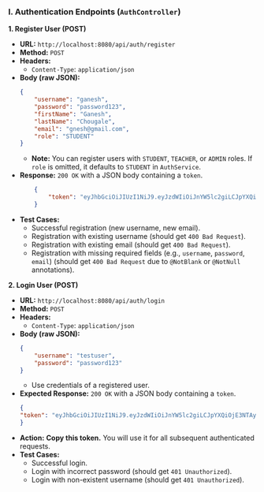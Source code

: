 ### **I. Authentication Endpoints (`AuthController`)**

**1. Register User (POST)**

* **URL:** `http://localhost:8080/api/auth/register`
* **Method:** `POST`
* **Headers:**
    * `Content-Type`: `application/json`
* **Body (raw JSON):**
    ```json
    {
        "username": "ganesh",
        "password": "password123",
        "firstName": "Ganesh",
        "lastName": "Chougale",
        "email": "gnesh@gmail.com",
        "role": "STUDENT"
    }
    ```
    * **Note:** You can register users with `STUDENT`, `TEACHER`, or `ADMIN` roles. If `role` is omitted, it defaults to `STUDENT` in `AuthService`.
* **Response:** `200 OK` with a JSON body containing a `token`.
    ```json
        {
            "token": "eyJhbGciOiJIUzI1NiJ9.eyJzdWIiOiJnYW5lc2giLCJpYXQiOjE3NTAyNjAzNDksImV4cCI6MTc1MDM0Njc0OX0.LPEGRDd0YtzSs_ZywWwpdg_1IjJxHmGu4JJCC32o4z8"
        }
    ```
* **Test Cases:**
    * Successful registration (new username, new email).
    * Registration with existing username (should get `400 Bad Request`).
    * Registration with existing email (should get `400 Bad Request`).
    * Registration with missing required fields (e.g., `username`, `password`, `email`) (should get `400 Bad Request` due to `@NotBlank` or `@NotNull` annotations).

**2. Login User (POST)**

* **URL:** `http://localhost:8080/api/auth/login`
* **Method:** `POST`
* **Headers:**
    * `Content-Type`: `application/json`
* **Body (raw JSON):**
    ```json
    {
        "username": "testuser",
        "password": "password123"
    }
    ```
    * Use credentials of a registered user.
* **Expected Response:** `200 OK` with a JSON body containing a `token`.
    ```json
    {
    "token": "eyJhbGciOiJIUzI1NiJ9.eyJzdWIiOiJnYW5lc2giLCJpYXQiOjE3NTAyNjA0NDAsImV4cCI6MTc1MDM0Njg0MH0.o9yLMeqG-MAivH2RW1cMHTbXn40k8Qv6ll9nS7k30cg"
    }
    ```
* **Action:** **Copy this token.** You will use it for all subsequent authenticated requests.
* **Test Cases:**
    * Successful login.
    * Login with incorrect password (should get `401 Unauthorized`).
    * Login with non-existent username (should get `401 Unauthorized`).